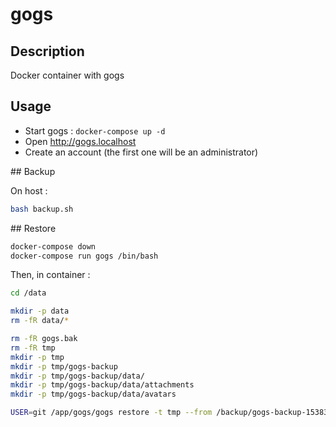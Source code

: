 # gogs

## Description

Docker container with gogs

## Usage

* Start gogs : `docker-compose up -d`
* Open http://gogs.localhost
* Create an account (the first one will be an administrator)

## Backup

On host : 

```bash
bash backup.sh
```

## Restore

```bash
docker-compose down
docker-compose run gogs /bin/bash
```

Then, in container :

```bash
cd /data

mkdir -p data
rm -fR data/*

rm -fR gogs.bak
rm -fR tmp
mkdir -p tmp
mkdir -p tmp/gogs-backup
mkdir -p tmp/gogs-backup/data/
mkdir -p tmp/gogs-backup/data/attachments
mkdir -p tmp/gogs-backup/data/avatars

USER=git /app/gogs/gogs restore -t tmp --from /backup/gogs-backup-1538373444.zip
```

